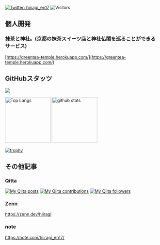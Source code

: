 [![Twitter: hiiragi_en17](https://img.shields.io/twitter/follow/hiiragi_en17?style=social)](https://twitter.com/hiiragi_en17)
![Visitors](https://visitor-badge.glitch.me/badge?page_id=hiiragi17&left_color=gray&right_color=blue)

## 個人開発

### 抹茶と神社。(京都の抹茶スイーツ店と神社仏閣を巡ることができるサービス)
[https://greentea-temple.herokuapp.com/](https://greentea-temple.herokuapp.com/)

## GitHubスタッツ
 
![](https://github-profile-summary-cards.vercel.app/api/cards/profile-details?username=hiiragi17&theme=vue)


<p align="left"> 
  <img alt="Top Langs" height="150px" src="https://github-readme-stats.vercel.app/api/top-langs/?username=hiiragi17&layout=compact&show_icons=true&theme=tokyonight" />
  <img alt="github stats" height="150px" src="https://github-readme-stats.vercel.app/api?username=hiiragi17&count_private=true&theme=tokyonight&show_icons=ture" />
</p>

[![trophy](https://github-profile-trophy.vercel.app/?username=hiiragi17&theme=tokyonight&column=7
)](https://github.com/ryo-ma/github-profile-trophy)

## その他記事
### Qitta
[![My Qiita posts](https://qiita-badge.apiapi.app/s/hiiragi_en17/posts.svg)](http://qiita.com/hiiragi_en17)
[![My Qiita contributions](https://qiita-badge.apiapi.app/s/hiiragi_en17/contributions.svg)](http://qiita.com/hiiragi_en17)
[![My Qiita followers](https://qiita-badge.apiapi.app/s/hiiragi_en17/followers.svg)](http://qiita.com/hiiragi_en17)

### Zenn

https://zenn.dev/hiiragi

### note

https://note.com/hiiragi_en17/
<!--
**hiiragi17/hiiragi17** is a ✨ _special_ ✨ repository because its `README.md` (this file) appears on your GitHub profile.

Here are some ideas to get you started:

- 🔭 I’m currently working on ...
- 🌱 I’m currently learning ...
- 👯 I’m looking to collaborate on ...
- 🤔 I’m looking for help with ...
- 💬 Ask me about ...
- 📫 How to reach me: ...
- 😄 Pronouns: ...
- ⚡ Fun fact: ...
-->
